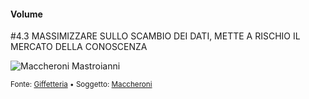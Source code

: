 #### Volume

<span class="tesi">#4.3 MASSIMIZZARE SULLO SCAMBIO DEI DATI, METTE A RISCHIO IL MERCATO DELLA CONOSCENZA</span>

![Maccheroni Mastroianni](../assets/images/maccheroni12.gif ':size=450x100%')

<small> Fonte: [Giffetteria](http://giffetteria.it/gif/maccheroni-3/) • Soggetto: [Maccheroni](https://it.wikipedia.org/wiki/Maccheroni_(film))</small>
